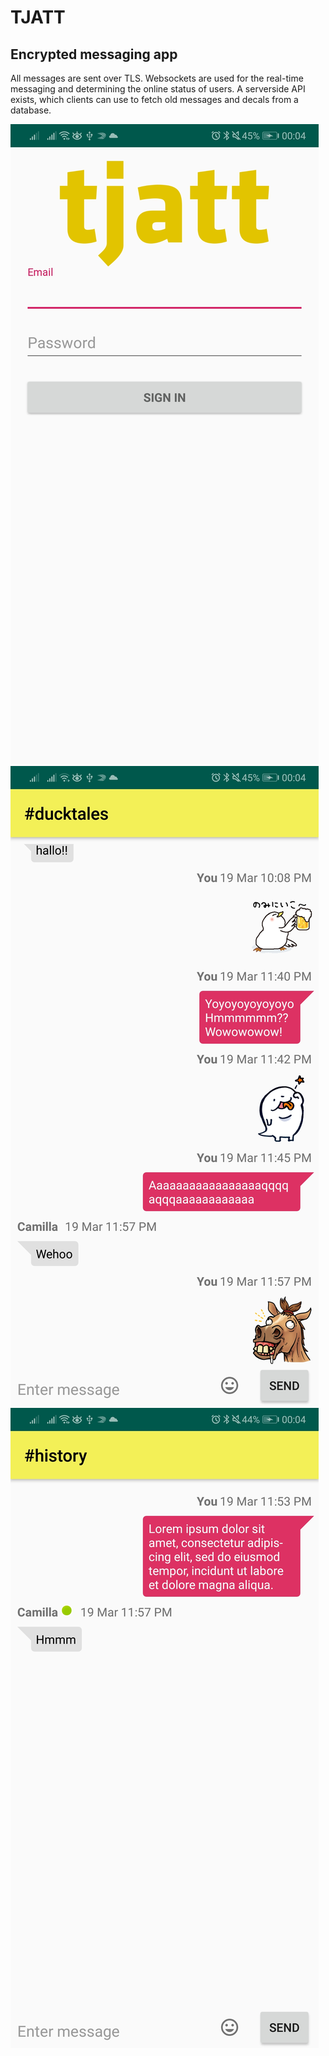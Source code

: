 # TJATT
## Encrypted messaging app
All messages are sent over TLS. Websockets are used for the real-time messaging and determining the online status of users. A serverside API exists, which clients can use to fetch old messages and decals from a database.

![](login.jpg)
![](decals.jpg)
![](online.jpg)

